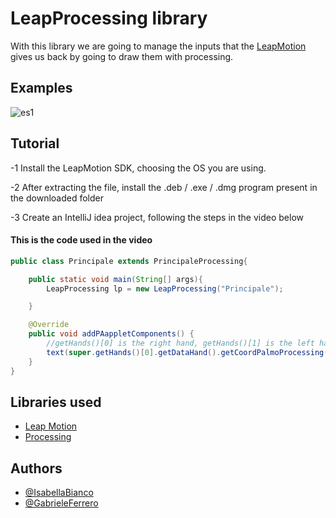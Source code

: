 # LeapProcessing library

With this library we are going to manage the inputs that the [LeapMotion](https://www.ultraleap.com/product/leap-motion-controller/) gives us back by going to draw them with processing.

## Examples

![es1](es1.gif)

## Tutorial

-1 Install the LeapMotion SDK, choosing the OS you are using.

-2 After extracting the file, install the .deb / .exe / .dmg program present in the downloaded folder

-3 Create an IntelliJ idea project, following the steps in the video below

#### This is the code used in the video

```java
public class Principale extends PrincipaleProcessing{

    public static void main(String[] args){
        LeapProcessing lp = new LeapProcessing("Principale");

    }

    @Override
    public void addPAappletComponents() {
        //getHands()[0] is the right hand, getHands()[1] is the left hand.
        text(super.getHands()[0].getDataHand().getCoordPalmoProcessing()[0]+"", 200, 200);
    }
}
```

## Libraries used

- [Leap Motion](https://developer-archive.leapmotion.com/documentation/java/devguide/Leap_SDK_Overview.html)
- [Processing](https://processing.org/)

## Authors

- [@IsabellaBianco](https://github.com/IsabellaBianco)
- [@GabrieleFerrero](https://github.com/GabrieleFerrero)

  
